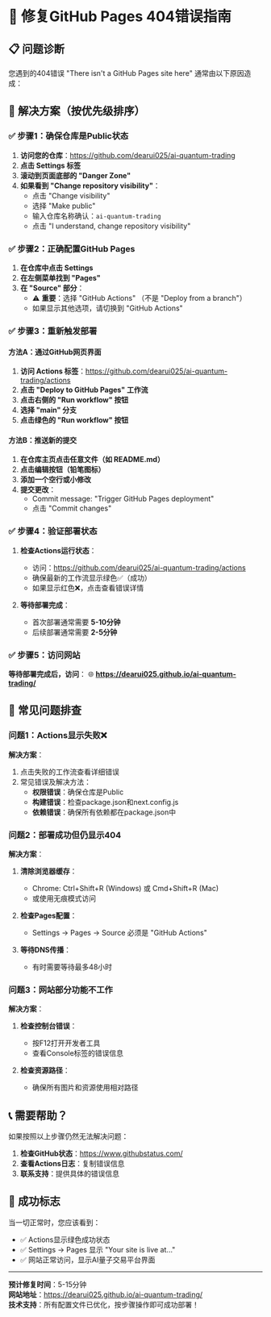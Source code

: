 # 🔧 修复GitHub Pages 404错误指南

## 📋 问题诊断

您遇到的404错误 "There isn't a GitHub Pages site here" 通常由以下原因造成：

## 🎯 解决方案（按优先级排序）

### ✅ 步骤1：确保仓库是Public状态

1. **访问您的仓库**：https://github.com/dearui025/ai-quantum-trading
2. **点击 Settings 标签**
3. **滚动到页面底部的 "Danger Zone"**
4. **如果看到 "Change repository visibility"**：
   - 点击 "Change visibility"
   - 选择 "Make public"
   - 输入仓库名称确认：`ai-quantum-trading`
   - 点击 "I understand, change repository visibility"

### ✅ 步骤2：正确配置GitHub Pages

1. **在仓库中点击 Settings**
2. **在左侧菜单找到 "Pages"**
3. **在 "Source" 部分**：
   - ⚠️ **重要**：选择 "GitHub Actions" （不是 "Deploy from a branch"）
   - 如果显示其他选项，请切换到 "GitHub Actions"

### ✅ 步骤3：重新触发部署

#### 方法A：通过GitHub网页界面
1. **访问 Actions 标签**：https://github.com/dearui025/ai-quantum-trading/actions
2. **点击 "Deploy to GitHub Pages" 工作流**
3. **点击右侧的 "Run workflow" 按钮**
4. **选择 "main" 分支**
5. **点击绿色的 "Run workflow" 按钮**

#### 方法B：推送新的提交
1. **在仓库主页点击任意文件（如 README.md）**
2. **点击编辑按钮（铅笔图标）**
3. **添加一个空行或小修改**
4. **提交更改**：
   - Commit message: "Trigger GitHub Pages deployment"
   - 点击 "Commit changes"

### ✅ 步骤4：验证部署状态

1. **检查Actions运行状态**：
   - 访问：https://github.com/dearui025/ai-quantum-trading/actions
   - 确保最新的工作流显示绿色✅（成功）
   - 如果显示红色❌，点击查看错误详情

2. **等待部署完成**：
   - 首次部署通常需要 **5-10分钟**
   - 后续部署通常需要 **2-5分钟**

### ✅ 步骤5：访问网站

**等待部署完成后，访问**：
🌐 **https://dearui025.github.io/ai-quantum-trading/**

## 🚨 常见问题排查

### 问题1：Actions显示失败❌

**解决方案**：
1. 点击失败的工作流查看详细错误
2. 常见错误及解决方法：
   - **权限错误**：确保仓库是Public
   - **构建错误**：检查package.json和next.config.js
   - **依赖错误**：确保所有依赖都在package.json中

### 问题2：部署成功但仍显示404

**解决方案**：
1. **清除浏览器缓存**：
   - Chrome: Ctrl+Shift+R (Windows) 或 Cmd+Shift+R (Mac)
   - 或使用无痕模式访问

2. **检查Pages配置**：
   - Settings → Pages → Source 必须是 "GitHub Actions"

3. **等待DNS传播**：
   - 有时需要等待最多48小时

### 问题3：网站部分功能不工作

**解决方案**：
1. **检查控制台错误**：
   - 按F12打开开发者工具
   - 查看Console标签的错误信息

2. **检查资源路径**：
   - 确保所有图片和资源使用相对路径

## 📞 需要帮助？

如果按照以上步骤仍然无法解决问题：

1. **检查GitHub状态**：https://www.githubstatus.com/
2. **查看Actions日志**：复制错误信息
3. **联系支持**：提供具体的错误信息

## 🎉 成功标志

当一切正常时，您应该看到：
- ✅ Actions显示绿色成功状态
- ✅ Settings → Pages 显示 "Your site is live at..."
- ✅ 网站正常访问，显示AI量子交易平台界面

---

**预计修复时间**：5-15分钟  
**网站地址**：https://dearui025.github.io/ai-quantum-trading/  
**技术支持**：所有配置文件已优化，按步骤操作即可成功部署！